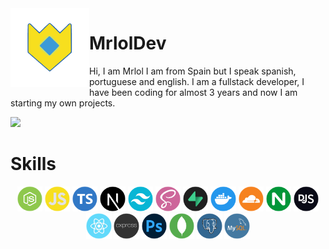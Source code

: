 <img align='left' src='./assets/logo.gif' width='25%' heigh="35%">

# MrlolDev

Hi, I am Mrlol I am from Spain but I speak spanish, portuguese and english. I am a fullstack developer, I have been coding for almost 3 years and now I am starting my own projects.

![](https://komarev.com/ghpvc/?username=MrlolGFX&color=2062af&label=Vistas+del+perfil)

# Skills

<div align="center">
<img src='./assets/skills/nodejs.png' width='8%'> 
<img src='./assets/skills/js.png' width='8%'> 
<img src='./assets/skills/typescript.png' width='8%'> 
<img src='./assets/skills/nextjs.png' width='8%'> 
<img src='./assets/skills/tailwind.png' width='8%'> 
<img src='./assets/skills/scss.png' width='8%'> 
<img src='./assets/skills/supabase.png' width='8%'> 
<img src='./assets/skills/docker.png' width='8%'> 
<img src='./assets/skills/cloudflare.png' width='8%'>
<img src='./assets/skills/nginx.png' width='8%'>
<img src='./assets/skills/discord-js.png' width='8%'>
<img src='./assets/skills/react.png' width='8%'> 
<img src='./assets/skills/expressjs.png' width='8%'> 
<img src='./assets/skills/photoshop.png' width='8%'>
<img src='./assets/skills/mongoDB.png' width='8%'> 
<img src='./assets/skills/postgreSQL.png' width='8%'>
<img src='./assets/skills/mysql.png' width='8%'>

 </div>

